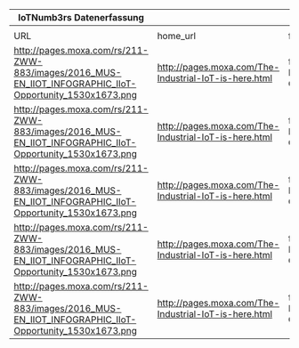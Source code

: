 |IoTNumb3rs Datenerfassung|||||||||||
| ---- | ---- | ---- | ---- | ---- | ---- | ---- | ---- | ---- | ---- | ---- |
||||||||||||
|URL|home_url|filename|device_class|device_count|market_class|market_volume|prognosis_year|publication_year|authorship_class|Dropbox folder|
|http://pages.moxa.com/rs/211-ZWW-883/images/2016_MUS-EN_IIOT_INFOGRAPHIC_IIoT-Opportunity_1530x1673.png|http://pages.moxa.com/The-Industrial-IoT-is-here.html|file2_2016_MUS-EN_IIOT_INFOGRAPHIC_IIoT-Opportunity_1530x1673.png|||general market|24000000000|2015|2016|company|Pattoho/20181114-1805|
|http://pages.moxa.com/rs/211-ZWW-883/images/2016_MUS-EN_IIOT_INFOGRAPHIC_IIoT-Opportunity_1530x1673.png|http://pages.moxa.com/The-Industrial-IoT-is-here.html|file2_2016_MUS-EN_IIOT_INFOGRAPHIC_IIoT-Opportunity_1530x1673.png|||general market|79000000000|2020|||Pattoho/20181114-1805|
|http://pages.moxa.com/rs/211-ZWW-883/images/2016_MUS-EN_IIOT_INFOGRAPHIC_IIoT-Opportunity_1530x1673.png|http://pages.moxa.com/The-Industrial-IoT-is-here.html|file2_2016_MUS-EN_IIOT_INFOGRAPHIC_IIoT-Opportunity_1530x1673.png|industrial iot device|16000000000|||2020|||Pattoho/20181114-1805|
|http://pages.moxa.com/rs/211-ZWW-883/images/2016_MUS-EN_IIOT_INFOGRAPHIC_IIoT-Opportunity_1530x1673.png|http://pages.moxa.com/The-Industrial-IoT-is-here.html|file2_2016_MUS-EN_IIOT_INFOGRAPHIC_IIoT-Opportunity_1530x1673.png|consumer device|7000000000|||2020|||Pattoho/20181114-1805|
|http://pages.moxa.com/rs/211-ZWW-883/images/2016_MUS-EN_IIOT_INFOGRAPHIC_IIoT-Opportunity_1530x1673.png|http://pages.moxa.com/The-Industrial-IoT-is-here.html|file2_2016_MUS-EN_IIOT_INFOGRAPHIC_IIoT-Opportunity_1530x1673.png|device|23000000000|||2020|||Pattoho/20181114-1805|
